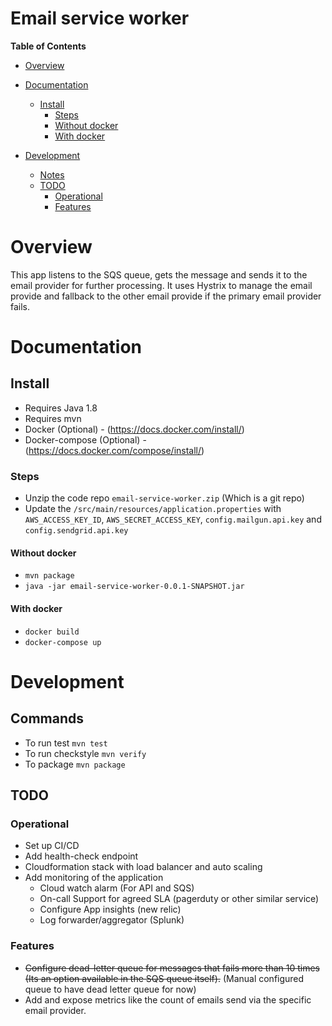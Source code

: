 # Email service worker

__Table of Contents__

- [Overview](#overview)

- [Documentation](#documentation)
  - [Install](#install)
    - [Steps](#steps)
    - [Without docker](#without-docker)
    - [With docker](#without-docker)

- [Development](#development)
  - [Notes](#notes)
  - [TODO](#todo)
    - [Operational](#operational)
    - [Features](#features)

# Overview

This app listens to the SQS queue, gets the message and sends it to the email provider for further processing. It uses Hystrix to manage the email provide and fallback to the other email provide if the primary email provider fails.

# Documentation
## Install
- Requires Java 1.8 
- Requires mvn 
- Docker (Optional) - (https://docs.docker.com/install/)
- Docker-compose (Optional) - (https://docs.docker.com/compose/install/)

### Steps

- Unzip the code repo `email-service-worker.zip` (Which is a git repo)
- Update the `/src/main/resources/application.properties` with `AWS_ACCESS_KEY_ID`, `AWS_SECRET_ACCESS_KEY`, `config.mailgun.api.key` and `config.sendgrid.api.key` 

#### Without docker
- `mvn package`
- `java -jar email-service-worker-0.0.1-SNAPSHOT.jar`

#### With docker
- `docker build`
- `docker-compose up`

# Development

## Commands
- To run test `mvn test`
- To run checkstyle `mvn verify`
- To package `mvn package`


## TODO
### Operational
- Set up CI/CD
- Add health-check endpoint
- Cloudformation stack with load balancer and auto scaling 
- Add monitoring of the application 
    - Cloud watch alarm (For API and SQS)
    - On-call Support for agreed SLA (pagerduty or other similar service)
    - Configure App insights (new relic)
    - Log forwarder/aggregator (Splunk)

### Features
- ~~Configure dead-letter queue for messages that fails more than 10 times (Its an option available in the SQS queue itself).~~ (Manual configured queue to have dead letter queue for now)
- Add and expose metrics like the count of emails send via the specific email provider.
 